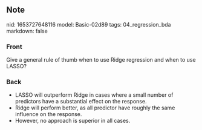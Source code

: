 ## Note
nid: 1653727648116
model: Basic-02d89
tags: 04_regression_bda
markdown: false

### Front
Give a general rule of thumb when to use Ridge regression and when to use LASSO?

### Back
<ul><li>LASSO will outperform Ridge in cases where a small number of predictors have a substantial effect on the response.</li><li>Ridge will perform better, as all predictor have roughly the same influence on the response.</li><li>However, no approach is superior in all cases.</li></ul>
